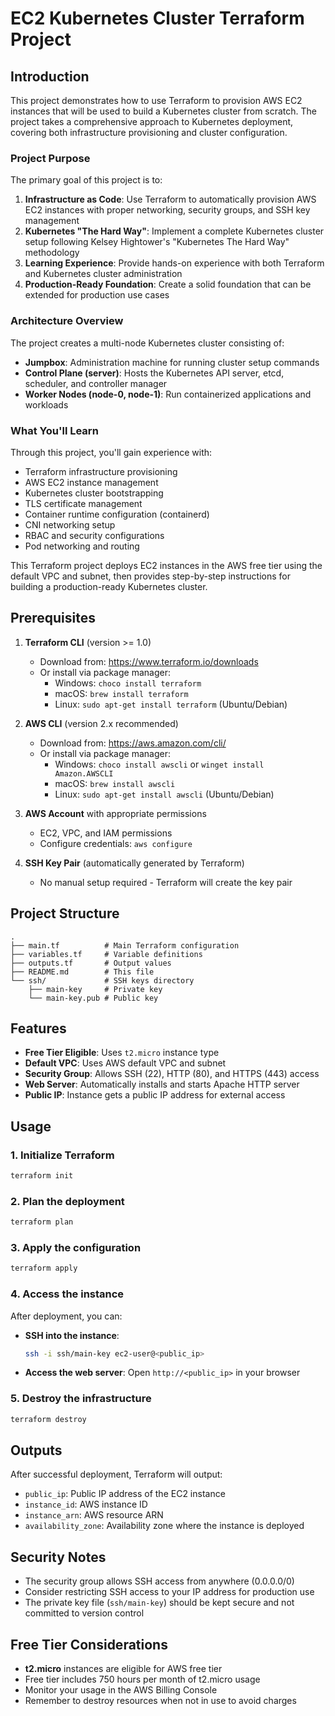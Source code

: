 # EC2 Kubernetes Cluster Terraform Project

## Introduction

This project demonstrates how to use Terraform to provision AWS EC2 instances that will be used to build a Kubernetes cluster from scratch. The project takes a comprehensive approach to Kubernetes deployment, covering both infrastructure provisioning and cluster configuration.

### Project Purpose

The primary goal of this project is to:

1. **Infrastructure as Code**: Use Terraform to automatically provision AWS EC2 instances with proper networking, security groups, and SSH key management
2. **Kubernetes "The Hard Way"**: Implement a complete Kubernetes cluster setup following Kelsey Hightower's "Kubernetes The Hard Way" methodology
3. **Learning Experience**: Provide hands-on experience with both Terraform and Kubernetes cluster administration
4. **Production-Ready Foundation**: Create a solid foundation that can be extended for production use cases

### Architecture Overview

The project creates a multi-node Kubernetes cluster consisting of:

- **Jumpbox**: Administration machine for running cluster setup commands
- **Control Plane (server)**: Hosts the Kubernetes API server, etcd, scheduler, and controller manager
- **Worker Nodes (node-0, node-1)**: Run containerized applications and workloads

### What You'll Learn

Through this project, you'll gain experience with:

- Terraform infrastructure provisioning
- AWS EC2 instance management
- Kubernetes cluster bootstrapping
- TLS certificate management
- Container runtime configuration (containerd)
- CNI networking setup
- RBAC and security configurations
- Pod networking and routing

This Terraform project deploys EC2 instances in the AWS free tier using the default VPC and subnet, then provides step-by-step instructions for building a production-ready Kubernetes cluster.

## Prerequisites

1. **Terraform CLI** (version >= 1.0)
   - Download from: https://www.terraform.io/downloads
   - Or install via package manager:
     - Windows: `choco install terraform`
     - macOS: `brew install terraform`
     - Linux: `sudo apt-get install terraform` (Ubuntu/Debian)

2. **AWS CLI** (version 2.x recommended)
   - Download from: https://aws.amazon.com/cli/
   - Or install via package manager:
     - Windows: `choco install awscli` or `winget install Amazon.AWSCLI`
     - macOS: `brew install awscli`
     - Linux: `sudo apt-get install awscli` (Ubuntu/Debian)

3. **AWS Account** with appropriate permissions
   - EC2, VPC, and IAM permissions
   - Configure credentials: `aws configure`

4. **SSH Key Pair** (automatically generated by Terraform)
   - No manual setup required - Terraform will create the key pair

## Project Structure

```
.
├── main.tf          # Main Terraform configuration
├── variables.tf     # Variable definitions
├── outputs.tf       # Output values
├── README.md        # This file
└── ssh/             # SSH keys directory
    ├── main-key     # Private key
    └── main-key.pub # Public key
```

## Features

- **Free Tier Eligible**: Uses `t2.micro` instance type
- **Default VPC**: Uses AWS default VPC and subnet
- **Security Group**: Allows SSH (22), HTTP (80), and HTTPS (443) access
- **Web Server**: Automatically installs and starts Apache HTTP server
- **Public IP**: Instance gets a public IP address for external access

## Usage

### 1. Initialize Terraform

```bash
terraform init
```

### 2. Plan the deployment

```bash
terraform plan
```

### 3. Apply the configuration

```bash
terraform apply
```

### 4. Access the instance

After deployment, you can:

- **SSH into the instance**:

  ```bash
  ssh -i ssh/main-key ec2-user@<public_ip>
  ```

- **Access the web server**:
  Open `http://<public_ip>` in your browser

### 5. Destroy the infrastructure

```bash
terraform destroy
```

## Outputs

After successful deployment, Terraform will output:

- `public_ip`: Public IP address of the EC2 instance
- `instance_id`: AWS instance ID
- `instance_arn`: AWS resource ARN
- `availability_zone`: Availability zone where the instance is deployed

## Security Notes

- The security group allows SSH access from anywhere (0.0.0.0/0)
- Consider restricting SSH access to your IP address for production use
- The private key file (`ssh/main-key`) should be kept secure and not committed to version control

## Free Tier Considerations

- **t2.micro** instances are eligible for AWS free tier
- Free tier includes 750 hours per month of t2.micro usage
- Monitor your usage in the AWS Billing Console
- Remember to destroy resources when not in use to avoid charges
